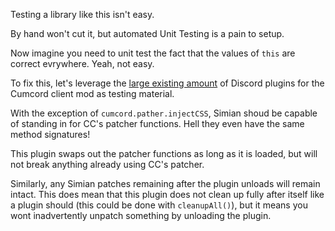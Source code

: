 Testing a library like this isn't easy.

By hand won't cut it, but automated Unit Testing is a pain to setup.

Now imagine you need to unit test the fact that the values of `this` are correct evrywhere.
Yeah, not easy.

To fix this, let's leverage the [large existing amount](https://dump.cumcord.com) of Discord plugins
for the Cumcord client mod as testing material.

With the exception of `cumcord.pather.injectCSS`,
Simian shoud be capable of standing in for CC's patcher functions.
Hell they even have the same method signatures!

This plugin swaps out the patcher functions as long as it is loaded,
but will not break anything already using CC's patcher.

Similarly, any Simian patches remaining after the plugin unloads will remain intact.
This does mean that this plugin does not clean up fully after itself like a plugin should
(this could be done with `cleanupAll()`),
but it means you wont inadvertently unpatch something by unloading the plugin.
